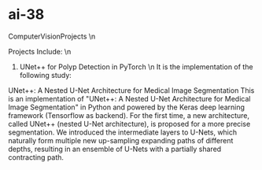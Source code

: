 # ai-38
ComputerVisionProjects \n

Projects Include: \n

1. UNet++ for Polyp Detection in PyTorch \n
It is the implementation of the following study:

UNet++: A Nested U-Net Architecture for Medical Image Segmentation
This is an implementation of "UNet++: A Nested U-Net Architecture for Medical Image Segmentation" in Python and powered by the Keras deep learning framework (Tensorflow as backend). For the first time, a new architecture, called UNet++ (nested U-Net architecture), is proposed for a more precise segmentation. We introduced the intermediate layers to U-Nets, which naturally form multiple new up-sampling expanding paths of different depths, resulting in an ensemble of U-Nets with a partially shared contracting path.
 


